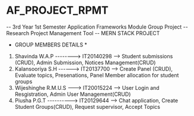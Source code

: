 # AF_PROJECT_RPMT

-- 3rd Year 1st Semester Application Frameworks Module Group Project 
-- Research Project Management Tool 
-- MERN STACK PROJECT 

* GROUP MEMBERS DETAILS *

1. Shavinda W.A.P --------> IT20140298	--> Student submissions (CRUD), Admin Submission, Notices Management(CRUD)          
2. Kalansooriya S.H	------>	IT20137700	--> Create Panel (CRUD), Evaluate topics, Presenations, Panel Member allocation for student groups  	          
3. Wijeshinghe R.M.U.S --->	IT20015224	-->	User Login and Resgistration, Admin User Management(CRUD)     
4. Piusha P.G.T ----------> IT20129644	--> Chat application, Create Student Groups(CRUD), Request supervisor, Accept Topics	    



